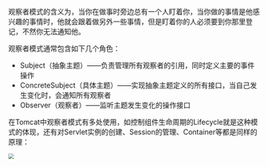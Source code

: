 观察者模式的含义为，当你在做事时旁边总有一个人盯着你，当你做的事情是他感兴趣的事情时，他就会跟着做另外一些事情，但是盯着你的人必须要到你那里登记，不然你无法通知他。

观察者模式通常包含如下几个角色：

- Subject（抽象主题）——负责管理所有观察者的引用，同时定义主要的事件操作
- ConcreteSubject（具体主题）——实现抽象主题定义的所有接口，当自己发生变化时，会通知所有观察者
- Observer（观察者）——监听主题发生变化的操作接口

在Tomcat中观察者模式有多处使用，如控制组件生命周期的Lifecycle就是这种模式的体现，还有对Servlet实例的创建、Session的管理、Container等都是同样的原理：

<img src="https://chua-n.gitee.io/blog-images/notebooks/Java/67.png" style="zoom:67%;" />

